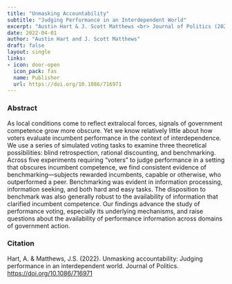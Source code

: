 ```yaml
---
title: "Unmasking Accountability"
subtitle: "Judging Performance in an Interdependent World"
excerpt: "Austin Hart & J. Scott Matthews <br> Journal of Politics (2022). <br>*As local conditions come to reflect extralocal forces, signals of government competence grow more obscure. Yet we know relatively little about how voters evaluate incumbent performance in the context of interdependence. We use a series of simulated voting tasks to examine three theoretical possibilities: blind retrospection, rational discounting, and benchmarking.*"
date: 2022-04-01
author: "Austin Hart and J. Scott Matthews"
draft: false
layout: single
links:
- icon: door-open
  icon_pack: fas
  name: Publisher
  url: https://doi.org/10.1086/716971
---
```


### Abstract
As local conditions come to reflect extralocal forces, signals of government competence grow more obscure. Yet we know relatively little about how voters evaluate incumbent performance in the context of interdependence. We use a series of simulated voting tasks to examine three theoretical possibilities: blind retrospection, rational discounting, and benchmarking. Across five experiments requiring “voters” to judge performance in a setting that obscures incumbent competence, we find consistent evidence of benchmarking—subjects rewarded incumbents, capable or otherwise, who outperformed a peer. Benchmarking was evident in information processing, information seeking, and both hard and easy tasks. The disposition to benchmark was also generally robust to the availability of information that clarified incumbent competence. Our findings advance the study of performance voting, especially its underlying mechanisms, and raise questions about the availability of performance information across domains of government action.

### Citation
Hart, A. & Matthews, J.S. (2022). Unmasking accountability: Judging performance in an interdependent world. Journal of Politics. <https://doi.org/10.1086/716971>